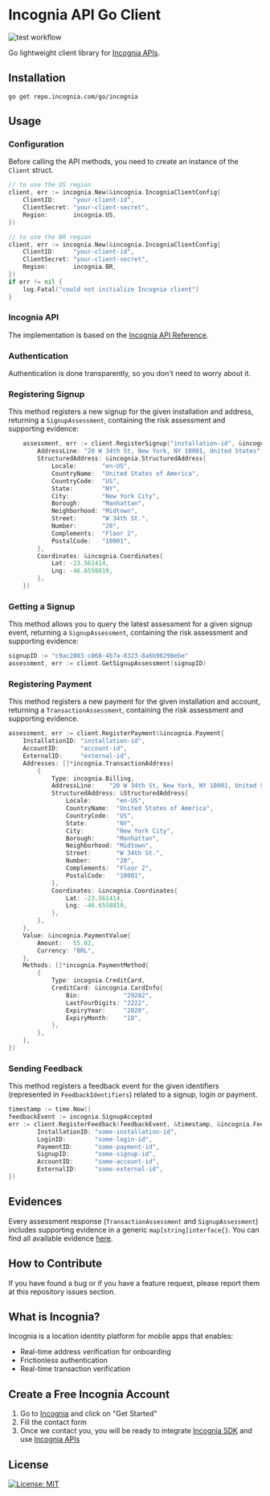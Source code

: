 # Incognia API Go Client
![test workflow](https://github.com/inloco/incognia-go/actions/workflows/continuous.yml/badge.svg)

Go lightweight client library for [Incognia APIs](https://dash.incognia.com/api-reference).

## Installation

```
go get repo.incognia.com/go/incognia
```

## Usage

### Configuration

Before calling the API methods, you need to create an instance of the `Client` struct.

```go
// to use the US region
client, err := incognia.New(&incognia.IncogniaClientConfig{
    ClientID:     "your-client-id",
    ClientSecret: "your-client-secret",
    Region:       incognia.US,
})

// to use the BR region
client, err := incognia.New(&incognia.IncogniaClientConfig{
    ClientID:     "your-client-id",
    ClientSecret: "your-client-secret",
    Region:       incognia.BR,
})
if err != nil {
    log.Fatal("could not initialize Incognia client")
}
```

### Incognia API

The implementation is based on the [Incognia API Reference](https://dash.incognia.com/api-reference).

### Authentication

Authentication is done transparently, so you don't need to worry about it.

### Registering Signup

This method registers a new signup for the given installation and address, returning a `SignupAssessment`, containing the risk assessment and supporting evidence:

```go
	assessment, err := client.RegisterSignup("installation-id", &incognia.Address{
		AddressLine: "20 W 34th St, New York, NY 10001, United States",
		StructuredAddress: &incognia.StructuredAddress{
			Locale:       "en-US",
			CountryName:  "United States of America",
			CountryCode:  "US",
			State:        "NY",
			City:         "New York City",
			Borough:      "Manhattan",
			Neighborhood: "Midtown",
			Street:       "W 34th St.",
			Number:       "20",
			Complements:  "Floor 2",
			PostalCode:   "10001",
		},
		Coordinates: &incognia.Coordinates{
			Lat: -23.561414,
			Lng: -46.6558819,
		},
	})
```

### Getting a Signup

This method allows you to query the latest assessment for a given signup event, returning a `SignupAssessment`, containing the risk assessment and supporting evidence:

```go
signupID := "c9ac2803-c868-4b7a-8323-8a6b96298ebe"
assessment, err := client.GetSignupAssessment(signupID)
```

### Registering Payment

This method registers a new payment for the given installation and account, returning a `TransactionAssessment`, containing the risk assessment and supporting evidence.

```go
assessment, err := client.RegisterPayment(&incognia.Payment{
    InstallationID: "installation-id",
    AccountID:      "account-id",
    ExternalID:     "external-id",
    Addresses: []*incognia.TransactionAddress{
        {
            Type: incognia.Billing,
            AddressLine:    "20 W 34th St, New York, NY 10001, United States",
            StructuredAddress: &StructuredAddress{
                Locale:       "en-US",
                CountryName:  "United States of America",
                CountryCode:  "US",
                State:        "NY",
                City:         "New York City",
                Borough:      "Manhattan",
                Neighborhood: "Midtown",
                Street:       "W 34th St.",
                Number:       "20",
                Complements:  "Floor 2",
                PostalCode:   "10001",
            },
            Coordinates: &incognia.Coordinates{
                Lat: -23.561414,
                Lng: -46.6558819,
            },
        },
    },
    Value: &incognia.PaymentValue{
        Amount:   55.02,
        Currency: "BRL",
    },
    Methods: []*incognia.PaymentMethod{
        {
            Type: incognia.CreditCard,
            CreditCard: &incognia.CardInfo{
                Bin:            "29282",
                LastFourDigits: "2222",
                ExpiryYear:     "2020",
                ExpiryMonth:    "10",
            },
        },
    },
})
```

### Sending Feedback

This method registers a feedback event for the given identifiers (represented in `FeedbackIdentifiers`) related to a signup, login or payment.

```go
timestamp := time.Now()
feedbackEvent := incognia.SignupAccepted
err := client.RegisterFeedback(feedbackEvent, &timestamp, &incognia.FeedbackIdentifiers{
		InstallationID: "some-installation-id",
		LoginID:        "some-login-id",
		PaymentID:      "some-payment-id",
		SignupID:       "some-signup-id",
		AccountID:      "some-account-id",
		ExternalID:     "some-external-id",
})
```

## Evidences

Every assessment response (`TransactionAssessment` and `SignupAssessment`) includes supporting evidence in a generic `map[string]interface{}`.
You can find all available evidence [here](https://docs.incognia.com/apis/understanding-assessment-evidence#risk-assessment-evidence).

## How to Contribute

If you have found a bug or if you have a feature request, please report them at this repository issues section.

## What is Incognia?

Incognia is a location identity platform for mobile apps that enables:

- Real-time address verification for onboarding
- Frictionless authentication
- Real-time transaction verification

## Create a Free Incognia Account

1. Go to [Incognia](https://www.incognia.com/) and click on "Get Started"
2. Fill the contact form
3. Once we contact you, you will be ready to integrate [Incognia SDK](https://docs.incognia.com/sdk/getting-started) and use [Incognia APIs](https://dash.incognia.com/api-reference)

## License

[![License: MIT](https://img.shields.io/badge/License-MIT-yellow.svg)](https://opensource.org/licenses/MIT)